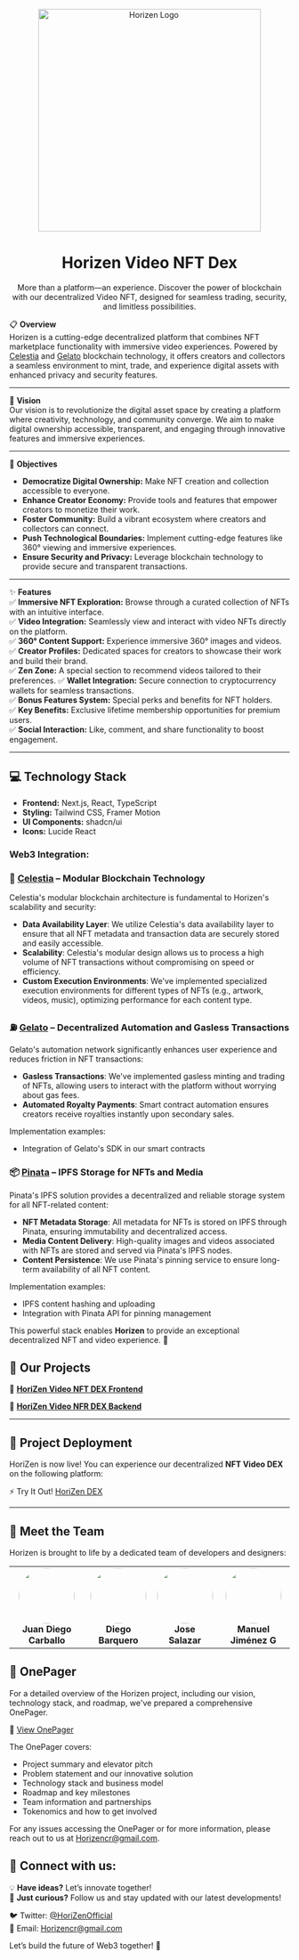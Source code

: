 <p align="center"> <img src="https://hebbkx1anhila5yf.public.blob.vercel-storage.com/WhatsApp%20Image%202025-02-14%20at%203.44.34%20PM%20%281%29-6QrN77nJK4Q1XIIP1s4uOQSdqFzw6A.jpeg" alt="Horizen Logo" width="400" /> 
<h1 align="center"> Horizen Video NFT Dex</h1> 

<p align="center"> 
  More than a platform—an experience. Discover the power of blockchain with our decentralized Video NFT, designed for seamless trading, security, and limitless possibilities.
</p>

📋 **Overview**  
Horizen is a cutting-edge decentralized platform that combines NFT marketplace functionality with immersive video experiences. Powered by [Celestia](https://celestia.org/) and [Gelato](https://www.gelato.network/) blockchain technology, it offers creators and collectors a seamless environment to mint, trade, and experience digital assets with enhanced privacy and security features.

---

🚀 **Vision**  
Our vision is to revolutionize the digital asset space by creating a platform where creativity, technology, and community converge. We aim to make digital ownership accessible, transparent, and engaging through innovative features and immersive experiences.

---

🎯 **Objectives**  
- **Democratize Digital Ownership:** Make NFT creation and collection accessible to everyone.  
- **Enhance Creator Economy:** Provide tools and features that empower creators to monetize their work.  
- **Foster Community:** Build a vibrant ecosystem where creators and collectors can connect.  
- **Push Technological Boundaries:** Implement cutting-edge features like 360° viewing and immersive experiences.  
- **Ensure Security and Privacy:** Leverage blockchain technology to provide secure and transparent transactions.  

---

✨ **Features**  
✅ **Immersive NFT Exploration:** Browse through a curated collection of NFTs with an intuitive interface.  
✅ **Video Integration:** Seamlessly view and interact with video NFTs directly on the platform.  
✅ **360° Content Support:** Experience immersive 360° images and videos.  
✅ **Creator Profiles:** Dedicated spaces for creators to showcase their work and build their brand.  
✅ **Zen Zone:** A special section to recommend videos tailored to their preferences.
✅ **Wallet Integration:** Secure connection to cryptocurrency wallets for seamless transactions.  
✅ **Bonus Features System:** Special perks and benefits for NFT holders.  
✅ **Key Benefits:** Exclusive lifetime membership opportunities for premium users.  
✅ **Social Interaction:** Like, comment, and share functionality to boost engagement.  

---

## 💻 Technology Stack

- **Frontend:** Next.js, React, TypeScript
- **Styling:** Tailwind CSS, Framer Motion
- **UI Components:** shadcn/ui
- **Icons:** Lucide React

 ### Web3 Integration:

### 🔗 [Celestia](https://celestia.org) – Modular Blockchain Technology
Celestia's modular blockchain architecture is fundamental to Horizen's scalability and security:

- **Data Availability Layer**: We utilize Celestia's data availability layer to ensure that all NFT metadata and transaction data are securely stored and easily accessible.
- **Scalability**: Celestia's modular design allows us to process a high volume of NFT transactions without compromising on speed or efficiency.
- **Custom Execution Environments**: We've implemented specialized execution environments for different types of NFTs (e.g., artwork, videos, music), optimizing performance for each content type.

### ⛽ [Gelato](https://www.gelato.network) – Decentralized Automation and Gasless Transactions
Gelato's automation network significantly enhances user experience and reduces friction in NFT transactions:
- **Gasless Transactions**: We've implemented gasless minting and trading of NFTs, allowing users to interact with the platform without worrying about gas fees.
- **Automated Royalty Payments**: Smart contract automation ensures creators receive royalties instantly upon secondary sales.

Implementation examples:
- Integration of Gelato's SDK in our smart contracts

### 📦 [Pinata](https://app.pinata.cloud) – IPFS Storage for NFTs and Media
Pinata's IPFS solution provides a decentralized and reliable storage system for all NFT-related content:
- **NFT Metadata Storage**: All metadata for NFTs is stored on IPFS through Pinata, ensuring immutability and decentralized access.
- **Media Content Delivery**: High-quality images and videos associated with NFTs are stored and served via Pinata's IPFS nodes.
- **Content Persistence**: We use Pinata's pinning service to ensure long-term availability of all NFT content.

Implementation examples:
- IPFS content hashing and uploading
- Integration with Pinata API for pinning management 

This powerful stack enables **Horizen** to provide an exceptional decentralized NFT and video experience. 🚀  

## 📂 Our Projects  

🔹 **[HoriZen Video NFT DEX Frontend](https://github.com/HoriZenDex/HoriZenFE)**

🔹 **[HoriZen Video NFR DEX Backend](https://github.com/HoriZenDex/SolidityBackend)**

---
## 🚀 Project Deployment  

HoriZen is now live! You can experience our decentralized **NFT Video DEX** on the following platform:  

⚡ Try It Out! [HoriZen DEX](https://hori-zen-fe.vercel.app/)    

---

## 👥 Meet the Team  

Horizen is brought to life by a dedicated team of developers and designers:

<table align="center">
  <tr>
    <td align="center">
      <a href="https://github.com/juandiegocv27">
        <img src="https://github.com/juandiegocv27.png" width="100" style="border-radius:50%" />
      </a>
      <br/>
      <strong>Juan Diego Carballo</strong>
    </td>
    <td align="center">
      <a href="https://github.com/DiegoB1911">
        <img src="https://github.com/DiegoB1911.png" width="100" style="border-radius:50%" />
      </a>
      <br/>
      <strong>Diego Barquero</strong>
    </td>
    <td align="center">
      <a href="https://github.com/joseSalazar4">
        <img src="https://github.com/joseSalazar4.png" width="100" style="border-radius:50%" />
      </a>
      <br/>
      <strong>Jose Salazar</strong>
    </td>
    <td align="center">
      <a href="https://github.com/ManuelJG1999">
        <img src="https://github.com/ManuelJG1999.png" width="100" style="border-radius:50%" />
      </a>
      <br/>
      <strong>Manuel Jiménez G</strong>
    </td>
  </tr>
</table>

## 📄 OnePager

For a detailed overview of the Horizen project, including our vision, technology stack, and roadmap, we've prepared a comprehensive OnePager.

🔗 [View OnePager](https://antique-buttercup-377.notion.site/18af93455c02806ca110c2ecfcc22755?v=1a9f93455c0280e2948f000cfa324b90)

The OnePager covers:
- Project summary and elevator pitch
- Problem statement and our innovative solution
- Technology stack and business model
- Roadmap and key milestones
- Team information and partnerships
- Tokenomics and how to get involved

For any issues accessing the OnePager or for more information, please reach out to us at Horizencr@gmail.com.
## 🔗 **Connect with us:**  

💡 **Have ideas?** Let’s innovate together!  
📢 **Just curious?** Follow us and stay updated with our latest developments!  

🐦 Twitter: [@HoriZenOfficial](https://x.com/HoriZenOfficial)  
📧 Email: [Horizencr@gmail.com](mailto:Horizencr@gmail.com)  

Let’s build the future of Web3 together! 🚀  
